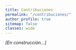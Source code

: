 ```yaml
---
title: Contribuciones
permalink: "/contribuciones/"
author_profile: true
sitemap: false
classes: wide
---
```


*[En construcción...]*